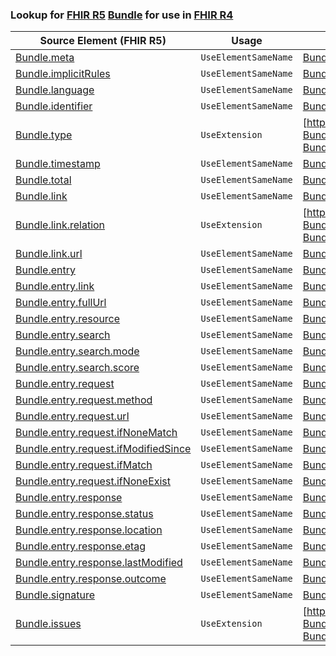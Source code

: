 ### Lookup for [FHIR R5](https://hl7.org/fhir/R5/) [Bundle](https://hl7.org/fhir/R5/Bundle.html) for use in [FHIR R4](https://hl7.org/fhir/R4/)

| Source Element (FHIR R5) | Usage | Target |
| -------------- | ----- | ------ |
| [Bundle.meta](https://hl7.org/fhir/R5/Bundle.html#resource) | `UseElementSameName` | [Bundle.meta](https://hl7.org/fhir/R4/Bundle.html#resource) |
| [Bundle.implicitRules](https://hl7.org/fhir/R5/Bundle.html#resource) | `UseElementSameName` | [Bundle.implicitRules](https://hl7.org/fhir/R4/Bundle.html#resource) |
| [Bundle.language](https://hl7.org/fhir/R5/Bundle.html#resource) | `UseElementSameName` | [Bundle.language](https://hl7.org/fhir/R4/Bundle.html#resource) |
| [Bundle.identifier](https://hl7.org/fhir/R5/Bundle.html#resource) | `UseElementSameName` | [Bundle.identifier](https://hl7.org/fhir/R4/Bundle.html#resource) |
| [Bundle.type](https://hl7.org/fhir/R5/Bundle.html#resource) | `UseExtension` | [http://hl7.org/fhir/5.0/StructureDefinition/extension-Bundle.type](StructureDefinition-ext-R5-Bundle.type.html) |
| [Bundle.timestamp](https://hl7.org/fhir/R5/Bundle.html#resource) | `UseElementSameName` | [Bundle.timestamp](https://hl7.org/fhir/R4/Bundle.html#resource) |
| [Bundle.total](https://hl7.org/fhir/R5/Bundle.html#resource) | `UseElementSameName` | [Bundle.total](https://hl7.org/fhir/R4/Bundle.html#resource) |
| [Bundle.link](https://hl7.org/fhir/R5/Bundle.html#resource) | `UseElementSameName` | [Bundle.link](https://hl7.org/fhir/R4/Bundle.html#resource) |
| [Bundle.link.relation](https://hl7.org/fhir/R5/Bundle.html#resource) | `UseExtension` | [http://hl7.org/fhir/5.0/StructureDefinition/extension-Bundle.link.relation](StructureDefinition-ext-R5-Bundle.li.relation.html) |
| [Bundle.link.url](https://hl7.org/fhir/R5/Bundle.html#resource) | `UseElementSameName` | [Bundle.link.url](https://hl7.org/fhir/R4/Bundle.html#resource) |
| [Bundle.entry](https://hl7.org/fhir/R5/Bundle.html#resource) | `UseElementSameName` | [Bundle.entry](https://hl7.org/fhir/R4/Bundle.html#resource) |
| [Bundle.entry.link](https://hl7.org/fhir/R5/Bundle.html#resource) | `UseElementSameName` | [Bundle.entry.link](https://hl7.org/fhir/R4/Bundle.html#resource) |
| [Bundle.entry.fullUrl](https://hl7.org/fhir/R5/Bundle.html#resource) | `UseElementSameName` | [Bundle.entry.fullUrl](https://hl7.org/fhir/R4/Bundle.html#resource) |
| [Bundle.entry.resource](https://hl7.org/fhir/R5/Bundle.html#resource) | `UseElementSameName` | [Bundle.entry.resource](https://hl7.org/fhir/R4/Bundle.html#resource) |
| [Bundle.entry.search](https://hl7.org/fhir/R5/Bundle.html#resource) | `UseElementSameName` | [Bundle.entry.search](https://hl7.org/fhir/R4/Bundle.html#resource) |
| [Bundle.entry.search.mode](https://hl7.org/fhir/R5/Bundle.html#resource) | `UseElementSameName` | [Bundle.entry.search.mode](https://hl7.org/fhir/R4/Bundle.html#resource) |
| [Bundle.entry.search.score](https://hl7.org/fhir/R5/Bundle.html#resource) | `UseElementSameName` | [Bundle.entry.search.score](https://hl7.org/fhir/R4/Bundle.html#resource) |
| [Bundle.entry.request](https://hl7.org/fhir/R5/Bundle.html#resource) | `UseElementSameName` | [Bundle.entry.request](https://hl7.org/fhir/R4/Bundle.html#resource) |
| [Bundle.entry.request.method](https://hl7.org/fhir/R5/Bundle.html#resource) | `UseElementSameName` | [Bundle.entry.request.method](https://hl7.org/fhir/R4/Bundle.html#resource) |
| [Bundle.entry.request.url](https://hl7.org/fhir/R5/Bundle.html#resource) | `UseElementSameName` | [Bundle.entry.request.url](https://hl7.org/fhir/R4/Bundle.html#resource) |
| [Bundle.entry.request.ifNoneMatch](https://hl7.org/fhir/R5/Bundle.html#resource) | `UseElementSameName` | [Bundle.entry.request.ifNoneMatch](https://hl7.org/fhir/R4/Bundle.html#resource) |
| [Bundle.entry.request.ifModifiedSince](https://hl7.org/fhir/R5/Bundle.html#resource) | `UseElementSameName` | [Bundle.entry.request.ifModifiedSince](https://hl7.org/fhir/R4/Bundle.html#resource) |
| [Bundle.entry.request.ifMatch](https://hl7.org/fhir/R5/Bundle.html#resource) | `UseElementSameName` | [Bundle.entry.request.ifMatch](https://hl7.org/fhir/R4/Bundle.html#resource) |
| [Bundle.entry.request.ifNoneExist](https://hl7.org/fhir/R5/Bundle.html#resource) | `UseElementSameName` | [Bundle.entry.request.ifNoneExist](https://hl7.org/fhir/R4/Bundle.html#resource) |
| [Bundle.entry.response](https://hl7.org/fhir/R5/Bundle.html#resource) | `UseElementSameName` | [Bundle.entry.response](https://hl7.org/fhir/R4/Bundle.html#resource) |
| [Bundle.entry.response.status](https://hl7.org/fhir/R5/Bundle.html#resource) | `UseElementSameName` | [Bundle.entry.response.status](https://hl7.org/fhir/R4/Bundle.html#resource) |
| [Bundle.entry.response.location](https://hl7.org/fhir/R5/Bundle.html#resource) | `UseElementSameName` | [Bundle.entry.response.location](https://hl7.org/fhir/R4/Bundle.html#resource) |
| [Bundle.entry.response.etag](https://hl7.org/fhir/R5/Bundle.html#resource) | `UseElementSameName` | [Bundle.entry.response.etag](https://hl7.org/fhir/R4/Bundle.html#resource) |
| [Bundle.entry.response.lastModified](https://hl7.org/fhir/R5/Bundle.html#resource) | `UseElementSameName` | [Bundle.entry.response.lastModified](https://hl7.org/fhir/R4/Bundle.html#resource) |
| [Bundle.entry.response.outcome](https://hl7.org/fhir/R5/Bundle.html#resource) | `UseElementSameName` | [Bundle.entry.response.outcome](https://hl7.org/fhir/R4/Bundle.html#resource) |
| [Bundle.signature](https://hl7.org/fhir/R5/Bundle.html#resource) | `UseElementSameName` | [Bundle.signature](https://hl7.org/fhir/R4/Bundle.html#resource) |
| [Bundle.issues](https://hl7.org/fhir/R5/Bundle.html#resource) | `UseExtension` | [http://hl7.org/fhir/5.0/StructureDefinition/extension-Bundle.issues](StructureDefinition-ext-R5-Bundle.issues.html) |
